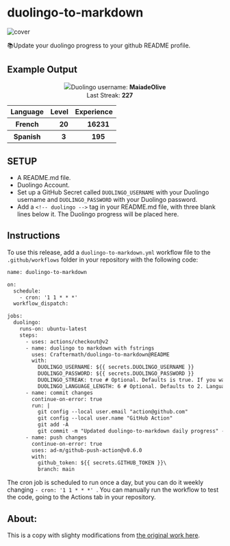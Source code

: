# duolingo-to-markdown

![cover](cover.png)

📚Update your duolingo progress to your github README profile.

## Example Output

<!-- duolingo -->
<p align="center"><img src="https://d35aaqx5ub95lt.cloudfront.net/images/dc30aa15cf53a51f7b82e6f3b7e63c68.svg">Duolingo username: <strong> MaiadeOlive </strong> </br>Last Streak: <strong> 227</strong> <img width="20.5px" height="15.5px" src="https://d35aaqx5ub95lt.cloudfront.net/vendor/398e4298a3b39ce566050e5c041949ef.svg"></br><table align="center"><tr><th>Language</th><th>Level</th><th>Experience</th></tr><tr><th>French </th><th><span><img width="20.5px" height="15.5px" src=                "https://d35aaqx5ub95lt.cloudfront.net/vendor/b3ede3d53c932ee30d981064671c8032.svg"                ><span>20</span></span></th><th><span><img width="20.5px" height="15.5px" src=                "https://d35aaqx5ub95lt.cloudfront.net/images/profile/01ce3a817dd01842581c3d18debcbc46.svg"                ><span >16231</span></span></th></tr><tr><th>Spanish </th><th><span><img width="20.5px" height="15.5px" src=                "https://d35aaqx5ub95lt.cloudfront.net/vendor/b3ede3d53c932ee30d981064671c8032.svg"                ><span>3</span></span></th><th><span><img width="20.5px" height="15.5px" src=                "https://d35aaqx5ub95lt.cloudfront.net/images/profile/01ce3a817dd01842581c3d18debcbc46.svg"                ><span >195</span></span></th></tr></table></p> 


## SETUP
* A README.md file.
* Duolingo Account.
* Set up a GitHub Secret called  ```DUOLINGO_USERNAME``` with your Duolingo username and  ```DUOLINGO_PASSWORD``` with your Duolingo password.
* Add a ```<!-- duolingo -->``` tag in your README.md file, with three blank lines below it. The Duolingo progress will be placed here.

## Instructions


To use this release, add a ```duolingo-to-markdown.yml``` workflow file to the ```.github/workflows``` folder in your repository with the following code:

```diff
name: duolingo-to-markdown

on:
  schedule:
    - cron: '1 1 * * *'
  workflow_dispatch:

jobs:
  duolingo:
    runs-on: ubuntu-latest
    steps:
      - uses: actions/checkout@v2
      - name: duolingo to markdown with fstrings
        uses: Craftermath/duolingo-to-markdown@README
        with:
          DUOLINGO_USERNAME: ${{ secrets.DUOLINGO_USERNAME }}
          DUOLINGO_PASSWORD: ${{ secrets.DUOLINGO_PASSWORD }}
          DUOLINGO_STREAK: true # Optional. Defaults is true. If you want to include your last streak on Duolingo.
          DUOLINGO_LANGUAGE_LENGTH: 6 # Optional. Defaults to 2. Language you want to show (are sort of higher experience to lower).
      - name: commit changes
        continue-on-error: true
        run: |
          git config --local user.email "action@github.com"
          git config --local user.name "GitHub Action"
          git add -A
          git commit -m "Updated duolingo-to-markdown daily progress" -a
      - name: push changes
        continue-on-error: true
        uses: ad-m/github-push-action@v0.6.0
        with:
          github_token: ${{ secrets.GITHUB_TOKEN }}\
          branch: main
```          
The cron job is scheduled to run once a day, but you can do it weekly changing  ```- cron: '1 1 * * *' ```. You can manually run the workflow to test the code, going to the Actions tab in your repository.
          
## About:   
This is a copy with slighty modifications from [the original work here](https://github.com/diegoaichele/duolingo-to-markdown).

